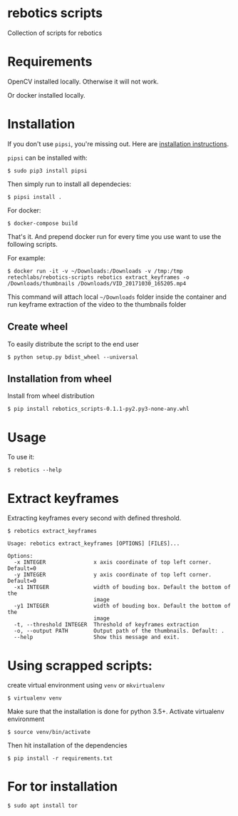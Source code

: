 # rebotics scripts

Collection of scripts for rebotics

# Requirements
OpenCV installed locally. Otherwise it will not work.

Or docker installed locally. 

# Installation
If you don't use `pipsi`, you're missing out.
Here are [installation instructions](https://github.com/mitsuhiko/pipsi#readme).

`pipsi` can be installed with:

    $ sudo pip3 install pipsi

Then simply run to install all dependecies:

    $ pipsi install .


For docker:

    $ docker-compose build

That's it. And prepend docker run for every time you use want to use the following scripts.

For example:

    $ docker run -it -v ~/Downloads:/Downloads -v /tmp:/tmp retechlabs/rebotics-scripts rebotics extract_keyframes -o /Downloads/thumbnails /Downloads/VID_20171030_165205.mp4

This command will attach local `~/Downloads` folder inside the container and 
run keyframe extraction of the video to the thumbnails folder

## Create wheel
To easily distribute the script to the end user

    $ python setup.py bdist_wheel --universal

## Installation from wheel
Install from wheel distribution

    $ pip install rebotics_scripts-0.1.1-py2.py3-none-any.whl

# Usage

To use it:

    $ rebotics --help


# Extract keyframes
Extracting keyframes every second with defined threshold.

    $ rebotics extract_keyframes 

```
Usage: rebotics extract_keyframes [OPTIONS] [FILES]...

Options:
  -x INTEGER               x axis coordinate of top left corner. Default=0
  -y INTEGER               y axis coordinate of top left corner. Default=0
  -x1 INTEGER              width of bouding box. Default the bottom of the
                           image
  -y1 INTEGER              width of bouding box. Default the bottom of the
                           image
  -t, --threshold INTEGER  Threshold of keyframes extraction
  -o, --output PATH        Output path of the thumbnails. Default: .
  --help                   Show this message and exit.
```


# Using scrapped scripts:
create virtual environment using `venv` or `mkvirtualenv`

    $ virtualenv venv

Make sure that the installation is done for python 3.5+. 
Activate virtualenv environment
    
    $ source venv/bin/activate

Then hit installation of the dependencies
    
    $ pip install -r requirements.txt
    
# For tor installation
    
    $ sudo apt install tor
